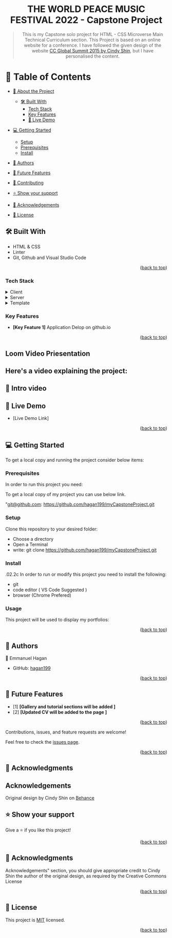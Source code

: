 <a name="readme-top"></a>

<div align="center">
  <br/>

# THE WORLD PEACE MUSIC FESTIVAL 2022 - Capstone Project 

> This is my Capstone solo project for HTML - CSS Microverse Main Technical Curriculum section. This Project is based on an online website for a conference. 
I have followed the given design of the website [CC Global Summit 2015 by Cindy Shin](https://www.behance.net/gallery/29845175/CC-Global-Summit-2015), but I have personalised the content.


</div>

<!-- TABLE OF CONTENTSs -->

# 📗 Table of Contents

- [📖 About the Project](#about-project)
  - [🛠 Built With](#built-with)
    - [Tech Stack](#tech-stack)
    - [Key Features](#key-features)
    - [🚀 Live Demo](#live-demo)
- [💻 Getting Started](#getting-started)
  - [Setup](#setup)
  - [Prerequisites](#prerequisites)
  - [Install](#install)
- [👥 Authors](#authors)
- [🔭 Future Features](#future-features)
- [🤝 Contributing](#contributing)
- [⭐️ Show your support](#support)

- [🙏 Acknowledgements](#acknowledgements)
<!-- - [❓ FAQ (OPTIONAL)](#faq) -->
- [📝 License](#license)
<!-- PROJECT DESCRIPTION -->

## 🛠 Built With <a name="built-with"></a>

- HTML & CSS 
- Linter
- Git, Github and Visual Studio Code

<p align="right">(<a href="#readme-top">back to top</a>)</p>

### Tech Stack <a name="tech-stack"></a>


<details>
  <summary>Client</summary>
  <ul>
    <li><a href="https://git-scm.com/">Git</a></li>
  </ul>
</details>

<details>
  <summary>Server</summary>
  <ul>
    <li><a href="https://github.com/">Github</a></li>
  </ul>
</details>

<details>
<summary>Template</summary>
  <ul>
    <li><a href="https://creativecommons.org/licenses/by-nc/4.0/"></a></li>
  </ul>
</details>


### Key Features <a name="key-features"></a>

- **[Key Feature 1]**    Application Delop on github.io



<p align="right">(<a href="#readme-top">back to top</a>)</p>

<!-- LIVE DEMO -->

## Loom Video Priesentation

## Here's a video explaining the project:

## 🚀 Intro video <a name="https://www.loom.com/share/14de92314b6a47338f7bbe8e9891dbfe"></a>



## 🚀 Live Demo <a name="live-demo"></a>

- [Live Demo Link]<a name="https://hagan199.github.io/myCapstoneProject/"></a>

<p align="right">(<a href="#readme-top">back to top</a>)</p>

<!-- GETTING STARTED -->

## 💻 Getting Started <a name="getting-started"></a>

To get a local copy and running the project consider below items:

### Prerequisites

In order to run this project you need:

To get a local copy of my project you can use below link.

"git@github.com: https://github.com/hagan199/myCapstoneProject.git

### Setup

Clone this repository to your desired folder:

- Choose a directory
- Open a Terminal
- write: git clone https://github.com/hagan199/myCapstoneProject.git


### Install
.02.2c
   In order to run or modify this project you need to install the following:
   - git
   - code editor ( VS Code Suggested )
   - browser  (Chrome Prefered)

### Usage

This project will be used to display my portfolios:


<p align="right">(<a href="#readme-top">back to top</a>)</p>
<!-- AUTHORS -->

## 👥 Authors <a name="authors"></a>

👤 Emmanuel Hagan

- GitHub: [hagan199](https://github.com/hagan199)




<p align="right">(<a href="#readme-top">back to top</a>)</p>

## 🔭 Future Features <a name="future-features"></a>


- [1] **[Gallery and tutorial sections will be added ]**
- [2] **[Updated CV will be added to the page ]**

<p align="right">(<a href="#readme-top">back to top</a>)</p>

<!-- CONTRIBUTING -->


Contributions, issues, and feature requests are welcome!

Feel free to check the [issues page](../../issues/).

<p align="right">(<a href="#readme-top">back to top</a>)</p>

<!-- SUPPORT -->


## 🙏 Acknowledgments <a name="acknowledgements"></a>

## Acknowledgements
Original design by Cindy Shin on [Behance](https://www.behance.net/gallery/29845175/CC-Global-Summit-2015)


## ⭐️ Show your support <a name="support"></a>

Give a ⭐️ if you like this project!

<p align="right">(<a href="#readme-top">back to top</a>)</p>

<!-- ACKNOWLEDGEMENTS -->

## 🙏 Acknowledgments <a name="acknowledgements"></a>

Acknowledgements" section, you should give appropriate credit to Cindy Shin the author of the original design, as required by the Creative Commons License


<p align="right">(<a href="#readme-top">back to top</a>)</p>

<!-- LICENSE -->

## 📝 License <a name="license"></a>

This project is [MIT](https://github.com/hagan199/my-portfolio/blob/validate-contact-form/MIT.md) licensed.

<p align="right">(<a href="#readme-top">back to top</a>)</p>
